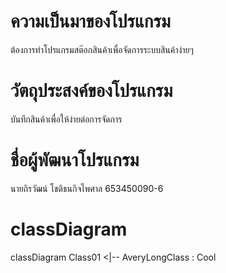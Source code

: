# ความเป็นมาของโปรแกรม

ต้องการทำโปรแกรมสต๊อกสินค้าเพื่อจัดการระบบสินค้าง่ายๆ

# วัตถุประสงค์ของโปรแกรม

บันทึกสินค้าเพื่อให้ง่ายต่อการจัดการ

# ชื่อผู้พัฒนาโปรแกรม

นายถิรวัฒน์ โชติธนกิจไพศาล 653450090-6

# classDiagram
classDiagram
Class01 <|-- AveryLongClass : Cool




 

